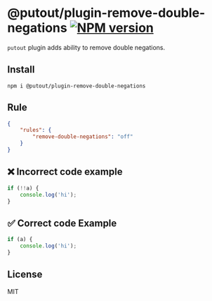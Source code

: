 # @putout/plugin-remove-double-negations [![NPM version][NPMIMGURL]][NPMURL]

[NPMIMGURL]: https://img.shields.io/npm/v/@putout/plugin-remove-double-negations.svg?style=flat&longCache=true
[NPMURL]: https://npmjs.org/package/@putout/plugin-remove-double-negations"npm"

`putout` plugin adds ability to remove double negations.

## Install

```
npm i @putout/plugin-remove-double-negations
```

## Rule

```json
{
    "rules": {
        "remove-double-negations": "off"
    }
}
```

## ❌ Incorrect code example

```js
if (!!a) {
    console.log('hi');
}
```

## ✅ Correct code Example

```js
if (a) {
    console.log('hi');
}
```

## License

MIT
